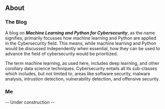 ## About

### The Blog

A blog on ***Machine Learning and Python for Cybersecurity***, as the name signifies, primarily focusses how machine learning and Python are applied in the Cybersecurity field. This means, while machine learning and Python would be discussed independently when essential, how they can be used to advance the field of cybersecurity would be prioritized. 

The term machine learning, as used here, includes deep learning, and other corollary data science techniques. Cybersecurity entails all its sub-classes which includes, but not limited to, areas like software security, malware analysis, intrustion detection, vulnerability detection, and offensive security.

### Me
-- Under construction --

